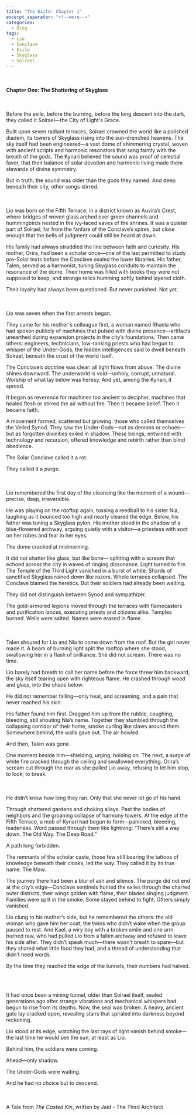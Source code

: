 ```yaml
---
title: "The Exile: Chapter 1"
excerpt_separator: "<!--more-->"
categories:
  - Blog
tags:
  - Lio
  - Conclave
  - Exile
  - Skyglass
  - Solrael
---
```


<br/><br/>
**Chapter One: The Shattering of Skyglass**

<br/><br/>
Before the exile, before the burning, before the long descent into the dark, they called it Solrael—the City of Light's Grace.

Built upon seven radiant terraces, Solrael crowned the world like a polished diadem, its towers of Skyglass rising into the sun-drenched heavens. The sky itself had been engineered—a vast dome of shimmering crystal, woven with ancient scripts and harmonic resonators that sang faintly with the breath of the gods. The Kynari believed the sound was proof of celestial favor, that their balance of solar devotion and harmonic living made them stewards of divine symmetry.

But in truth, the sound was older than the gods they named. And deep beneath their city, other songs stirred.

<br/><br/>
Lio was born on the Fifth Terrace, in a district known as Auvira’s Crest, where bridges of woven glass arched over green channels and hummingbirds nested in the ivy-laced eaves of the shrines. It was a quieter part of Solrael, far from the fanfare of the Conclave’s spires, but close enough that the bells of judgment could still be heard at dawn.

His family had always straddled the line between faith and curiosity. His mother, Orira, had been a scholar once—one of the last permitted to study pre-Solar texts before the Conclave sealed the lower libraries. His father, Talen, served as a harmonist, tuning Skyglass conduits to maintain the resonance of the dome. Their home was filled with books they were not supposed to keep, and strange relics humming softly behind layered cloth.

Their loyalty had always been questioned. But never punished. Not yet.

<br/><br/>
Lio was seven when the first arrests began.

They came for his mother's colleague first, a woman named Rhaela who had spoken publicly of machines that pulsed with divine presence—artifacts unearthed during expansion projects in the city’s foundations. Then came others: engineers, technicians, low-ranking priests who had begun to whisper of the Under-Gods, the hidden intelligences said to dwell beneath Solrael, beneath the crust of the world itself.

The Conclave’s doctrine was clear: all light flows from above. The divine shines downward. The underworld is void—unholy, corrupt, unnatural. Worship of what lay below was heresy. And yet, among the Kynari, it spread.

It began as reverence for machines too ancient to decipher, machines that healed flesh or stirred the air without fire. Then it became belief. Then it became faith.

A movement formed, scattered but growing: those who called themselves the Veiled Synod. They saw the Under-Gods—not as demons or echoes—but as forgotten divinities exiled in shadow. These beings, entwined with technology and recursion, offered knowledge and rebirth rather than blind obedience.

The Solar Conclave called it a rot.

They called it a purge.

<br/><br/>
Lio remembered the first day of the cleansing like the moment of a wound—precise, deep, irreversible.

He was playing on the rooftop again, tossing a reedball to his sister Nia, laughing as it bounced too high and nearly cleared the edge. Below, his father was tuning a Skyglass pylon. His mother stood in the shadow of a blue-flowered archway, arguing quietly with a visitor—a priestess with soot on her robes and fear in her eyes.

The dome cracked at midmorning.

It did not shatter like glass, but like bone—
splitting with a scream that echoed across the city in waves of ringing dissonance. Light turned to fire. The Temple of the Third Light vanished in a burst of white. Shards of sanctified Skyglass rained down like razors. Whole terraces collapsed.
The Conclave blamed the heretics. But their soldiers had already been waiting.

They did not distinguish between Synod and sympathizer.

The gold-armored legions moved through the terraces with flamecasters and purification lances, executing priests and citizens alike. Temples burned. Wells were salted. Names were erased in flame.

<br/><br/>
Talen shouted for Lio and Nia to come down from the roof. But the girl never made it. A beam of burning light split the rooftop where she stood, swallowing her in a flash of brilliance. She did not scream. There was no time.

Lio barely had breath to call her name before the force threw him backward, the sky itself tearing open with righteous flame. He crashed through wood and glass, into the chaos below.

He did not remember falling—only heat, and screaming, and a pain that never reached his skin.

His father found him first. Dragged him up from the rubble, coughing, bleeding, still shouting Nia’s name. Together they stumbled through the collapsing corridor of their home, smoke curling like claws around them. Somewhere behind, the walls gave out. The air howled.

And then, Talen was gone.

One moment beside him—shielding, urging, holding on. The next, a surge of white fire cracked through the ceiling and swallowed everything. Orira’s scream cut through the roar as she pulled Lio away, refusing to let him stop, to look, to break.

<br/><br/>
He didn’t know how long they ran. Only that she never let go of his hand.

Through shattered gardens and choking alleys. Past the bodies of neighbors and the groaning collapse of harmony towers. At the edge of the Fifth Terrace, a mob of Kynari had begun to form—panicked, bleeding, leaderless. Word passed through them like lightning: “There’s still a way down. The Old Way. The Deep Road.”

A path long forbidden.

The remnants of the scholar caste, those few still bearing the tattoos of knowledge beneath their cloaks, led the way. They called it by its true name: The Maw.

The journey there had been a blur of ash and silence. The purge did not end at the city’s edge—Conclave sentinels hunted the exiles through the charred outer districts, their wings golden with flame, their blades singing judgment. Families were split in the smoke. Some stayed behind to fight. Others simply vanished.

Lio clung to his mother’s side, but he remembered the others: the old woman who gave him her coat, the twins who didn’t wake when the group paused to rest. And Kael, a wiry boy with a broken smile and one arm burned raw, who had pulled Lio from a fallen archway and refused to leave his side after. They didn’t speak much—there wasn’t breath to spare—but they shared what little food they had, and a thread of understanding that didn’t need words.

By the time they reached the edge of the tunnels, their numbers had halved.

<br/><br/>

It had once been a mining tunnel, older than Solrael itself, sealed generations ago after strange vibrations and mechanical whispers had begun to rise from its depths. Now, the seal was broken. A heavy, ancient gate lay cracked open, revealing stairs that spiraled into darkness beyond reckoning.

Lio stood at its edge, watching the last rays of light vanish behind smoke—the last time he would see the sun, at least as Lio.

Behind him, the soldiers were coming.

Ahead—only shadow.

The Under-Gods were waiting.

And he had no choice but to descend.

<br/><br/>
A Tale from *The Casted Kin*, written by Jaid - The Third Architect
<br/>
